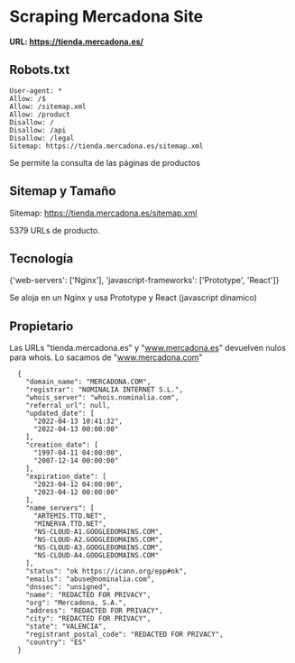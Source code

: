 # Scraping Mercadona Site

**URL: https://tienda.mercadona.es/**

## Robots.txt

    User-agent: *
    Allow: /$
    Allow: /sitemap.xml
    Allow: /product
    Disallow: /
    Disallow: /api
    Disallow: /legal
    Sitemap: https://tienda.mercadona.es/sitemap.xml

Se permite la consulta de las páginas de productos

## Sitemap y Tamaño

Sitemap: https://tienda.mercadona.es/sitemap.xml

5379 URLs de producto.

## Tecnología

{'web-servers': ['Nginx'], 'javascript-frameworks': ['Prototype', 'React']}

Se aloja en un Nginx y usa Prototype y React (javascript dinamico)

## Propietario

Las URLs "tienda.mercadona.es" y "www.mercadona.es" devuelven nulos para whois. 
Lo sacamos de "www.mercadona.com"

```
  {
    "domain_name": "MERCADONA.COM",
    "registrar": "NOMINALIA INTERNET S.L.",
    "whois_server": "whois.nominalia.com",
    "referral_url": null,
    "updated_date": [
      "2022-04-13 10:41:32",
      "2022-04-13 00:00:00"
    ],
    "creation_date": [
      "1997-04-11 04:00:00",
      "2007-12-14 00:00:00"
    ],
    "expiration_date": [
      "2023-04-12 04:00:00",
      "2023-04-12 00:00:00"
    ],
    "name_servers": [
      "ARTEMIS.TTD.NET",
      "MINERVA.TTD.NET",
      "NS-CLOUD-A1.GOOGLEDOMAINS.COM",
      "NS-CLOUD-A2.GOOGLEDOMAINS.COM",
      "NS-CLOUD-A3.GOOGLEDOMAINS.COM",
      "NS-CLOUD-A4.GOOGLEDOMAINS.COM"
    ],
    "status": "ok https://icann.org/epp#ok",
    "emails": "abuse@nominalia.com",
    "dnssec": "unsigned",
    "name": "REDACTED FOR PRIVACY",
    "org": "Mercadona, S.A.",
    "address": "REDACTED FOR PRIVACY",
    "city": "REDACTED FOR PRIVACY",
    "state": "VALENCIA",
    "registrant_postal_code": "REDACTED FOR PRIVACY",
    "country": "ES"
  }
```